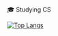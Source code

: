 <!---
Xico26/Xico26 is a ✨ special ✨ repository because its `README.md` (this file) appears on your GitHub profile.
You can click the Preview link to take a look at your changes.
--->
🎓 Studying CS

[![Top Langs](https://github-readme-stats.vercel.app/api/top-langs/?username=Xico26)](https://github.com/anuraghazra/github-readme-stats)
